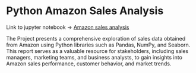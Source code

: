 # Python Amazon Sales Analysis

Link to jupyter notebook -> [Amazon sales analysis](https://nbviewer.org/github/Ashishraw-007/Amazon-sales-report/blob/main/Amazon%20Sale%20Report.ipynb)

The Project presents a comprehensive exploration of sales data obtained from Amazon using Python libraries such as Pandas, NumPy, and Seaborn. This report serves as a valuable resource for stakeholders, including sales managers, marketing teams, and business analysts, to gain insights into Amazon sales performance, customer behavior, and market trends.

